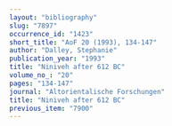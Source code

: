 ```yaml
---
layout: "bibliography"
slug: "7897"
occurrence_id: "1423"
short_title: "AoF 20 (1993), 134-147"
author: "Dalley, Stephanie"
publication_year: "1993"
title: "Niniveh after 612 BC"
volume_no_: "20"
pages: "134-147"
journal: "Altorientalische Forschungen"
title: "Niniveh after 612 BC"
previous_item: "7900"
---
```

